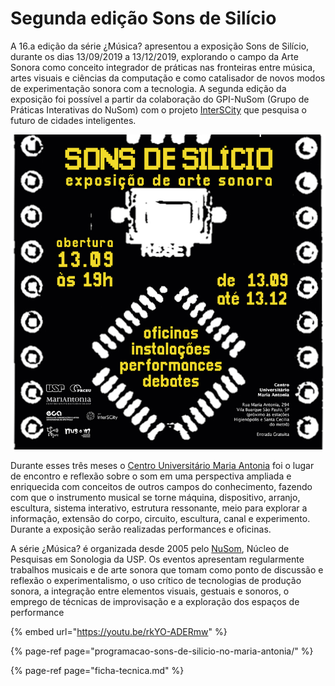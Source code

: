 # Segunda edição Sons de Silício

A 16.a edição da série ¿Música? apresentou a exposição Sons de Silício, durante os dias 13/09/2019 a 13/12/2019, explorando o campo da Arte Sonora como conceito integrador de práticas nas fronteiras entre música, artes visuais e ciências da computação e como catalisador de novos modos de experimentação sonora com a tecnologia. A segunda edição da exposição foi possível a partir da colaboração do GPI-NuSom \(Grupo de Práticas Interativas do NuSom\) com o projeto [InterSCity](http://interscity.org/) que pesquisa o futuro de cidades inteligentes. 

![](../../../../.gitbook/assets/sons-silicio-quadrado.jpg)

Durante esses três meses o [Centro Universitário Maria Antonia](http://www.mariantonia.prceu.usp.br/) foi o lugar de encontro e reflexão sobre o som em uma perspectiva ampliada e enriquecida com conceitos de outros campos do conhecimento, fazendo com que o instrumento musical se torne máquina,  dispositivo, arranjo, escultura, sistema interativo, estrutura ressonante, meio para explorar a informação, extensão do corpo, circuito, escultura, canal e experimento. Durante a exposição serão realizadas performances e oficinas. 

A série ¿Música? é organizada desde 2005 pelo [NuSom](http://www2.eca.usp.br/nusom/), Núcleo de Pesquisas em Sonologia da USP. Os eventos apresentam regularmente trabalhos musicais e de arte sonora que tomam como ponto de discussão e reflexão o experimentalismo, o uso crítico de tecnologias de produção sonora, a integração entre elementos visuais, gestuais e sonoros, o emprego de técnicas de improvisação e a exploração dos espaços de performance

{% embed url="https://youtu.be/rkYO-ADERmw" %}



{% page-ref page="programacao-sons-de-silicio-no-maria-antonia/" %}

{% page-ref page="ficha-tecnica.md" %}



